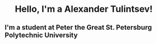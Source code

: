 <!DOCTYPE html>
<html>
  <head>
   <style>
     .center {
       text-align: center;
       }
   </style>
  </head>
  <body>
   <h1 class='center'>Hello, I'm a Alexander Tulintsev!</h1>
   <h2>I'm a student at Peter the Great St. Petersburg Polytechnic University</h2>
  </body>
</html>
